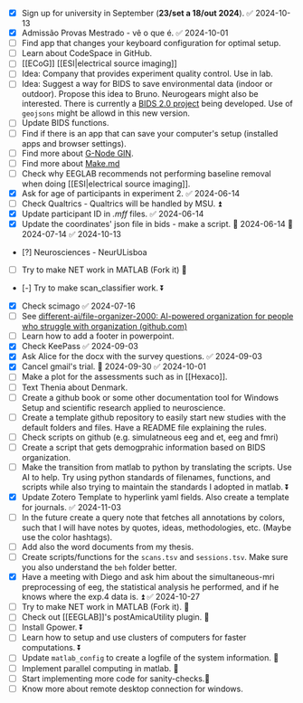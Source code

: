 - [x] Sign up for university in September (**23/set a 18/out 2024**). ✅ 2024-10-13
- [x] Admissão Provas Mestrado - vê o que é. ✅ 2024-10-01
- [ ] Find app that changes your keyboard configuration for optimal setup.
- [ ] Learn about CodeSpace in GitHub.
- [ ] [[ECoG]] [[ESI|electrical source imaging]] 
- [ ] Idea: Company that provides experiment quality control. Use in lab.
- [ ] Idea: Suggest a way for BIDS to save environmental data (indoor or outdoor). Propose this idea to Bruno. Neurogears might also be interested. There is currently a [BIDS 2.0 project](https://github.com/orgs/bids-standard/projects/10/views/1) being developed. Use of ``geojsons`` might be allowd in this new version.
- [ ] Update BIDS functions.
- [ ] Find if there is an app that can save your computer's setup (installed apps and browser settings).
- [ ] Find more about [G-Node GIN](https://gin.g-node.org/).
- [ ] Find more about [Make.md](https://www.make.md/docs/Getting%20Started)
- [ ] Check why EEGLAB recommends not performing baseline removal when doing [[ESI|electrical source imaging]].
- [x] Ask for age of participants in experiment 2. ✅ 2024-06-14
- [ ] Check Qualtrics - Qualtrics will be handled by MSU. ⏫ 
- [x] Update participant ID in *.mff* files. ✅ 2024-06-14
- [x] Update the coordinates' json file in bids - make a script. 🛫 2024-06-14 📅 2024-07-14 ✅ 2024-10-13
- [?] Neurosciences - NeurULisboa
- [ ] Try to make NET work in MATLAB (Fork it) 🔽 
- [-] Try to make scan_classifier work. ⏬ 
- [x] Check scimago ✅ 2024-07-16
- [ ] See [different-ai/file-organizer-2000: AI-powered organization for people who struggle with organization (github.com)](https://github.com/different-ai/file-organizer-2000?tab=readme-ov-file)
- [ ] Learn how to add a footer in powerpoint.
- [x] Check KeePass ✅ 2024-09-03
- [x] Ask Alice for the docx with the survey questions. ✅ 2024-09-03
- [x] Cancel gmail's trial. 📅 2024-09-30 ✅ 2024-10-01
- [ ] Make a plot for the assessments such as in [[Hexaco]].
- [ ] Text Thenia about Denmark.
- [ ] Create a github book or some other documentation tool for Windows Setup and scientific research applied to neuroscience.
- [ ] Create a template github repository to easily start new studies with the default folders and files. Have a README file explaining the rules.
- [ ] Check scripts on github (e.g. simulatneous eeg and et, eeg and fmri)
- [ ] Create a script that gets demogprahic information based on BIDS organization.
- [ ] Make the transition from matlab to python by translating the scripts. Use AI to help. Try using python standards of filenames, functions, and scripts while also trying to maintain the standards I adopted in matlab. ⏬ 
- [x] Update Zotero Template to hyperlink yaml fields. Also create a template for journals. ✅ 2024-11-03
- [ ] In the future create a query note that fetches all annotations by colors, such that I will have notes by quotes, ideas, methodologies, etc. (Maybe use the color hashtags).
- [ ] Add also the word documents from my thesis.
- [ ] Create scripts/functions for the `scans.tsv` and `sessions.tsv`. Make sure you also understand the `beh` folder better.
- [x] Have a meeting with Diego and ask him about the simultaneous-mri preprocessing of eeg, the statistical analysis he performed, and if he knows where the exp.4 data is. ⏫ ✅ 2024-10-27
- [ ] Try to make NET work in MATLAB (Fork it). 🔼 
- [ ] Check out [[EEGLAB]]'s postAmicaUtility plugin. 🔽 
- [ ] Install Gpower. ⏬ 
- [ ] Learn how to setup and use clusters of computers for faster computations. ⏬ 
- [ ] Update `matlab_config` to create a logfile of the system information. 🔽 
- [ ] Implement parallel computing in matlab. 🔼 
- [ ] Start implementing more code for sanity-checks.🔼 
- [ ] Know more about remote desktop connection for windows.